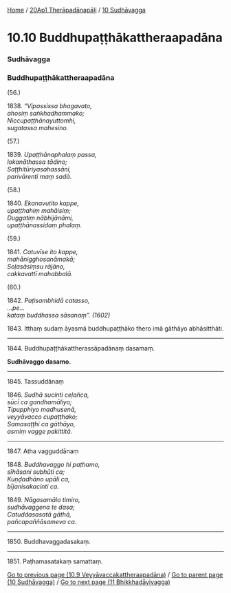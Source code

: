 
[Home](/) / [20Ap1 Therāpadānapāḷi](../../20Ap1.md) / [10 Sudhāvagga](../10.md)

# 10.10 Buddhupaṭṭhākattheraapadāna

### Sudhāvagga

### Buddhupaṭṭhākattheraapadāna

(56.)

1838\. _“Vipassissa bhagavato,_  
_ahosiṃ saṅkhadhammako;_  
_Niccupaṭṭhānayuttomhi,_  
_sugatassa mahesino._  


(57.)

1839\. _Upaṭṭhānaphalaṃ passa,_  
_lokanāthassa tādino;_  
_Saṭṭhitūriyasahassāni,_  
_parivārenti maṃ sadā._  


(58.)

1840\. _Ekanavutito kappe,_  
_upaṭṭhahiṃ mahāisiṃ;_  
_Duggatiṃ nābhijānāmi,_  
_upaṭṭhānassidaṃ phalaṃ._  


(59.)

1841\. _Catuvīse ito kappe,_  
_mahānigghosanāmakā;_  
_Soḷasāsiṃsu rājāno,_  
_cakkavattī mahabbalā._  


(60.)

1842\. _Paṭisambhidā catasso,_  
_…pe…_  
_kataṃ buddhassa sāsanaṃ”. (1602)_  


1843\. Itthaṃ sudaṃ āyasmā buddhupaṭṭhāko thero imā gāthāyo abhāsitthāti.

---

1844\. Buddhupaṭṭhākattherassāpadānaṃ dasamaṃ.

  
**Sudhāvaggo dasamo.**



---

1845\. Tassuddānaṃ



1846\. _Sudhā sucinti ceḷañca,_  
_sūcī ca gandhamāliyo;_  
_Tipupphiyo madhusenā,_  
_veyyāvacco cupaṭṭhako;_  
_Samasaṭṭhi ca gāthāyo,_  
_asmiṃ vagge pakittitā._  


---

1847\. Atha vagguddānaṃ



1848\. _Buddhavaggo hi paṭhamo,_  
_sīhāsani subhūti ca;_  
_Kuṇḍadhāno upāli ca,_  
_bījanisakacinti ca._  


1849\. _Nāgasamālo timiro,_  
_sudhāvaggena te dasa;_  
_Catuddasasatā gāthā,_  
_pañcapaññāsameva ca._  


---

1850\. Buddhavaggadasakaṃ.



---

1851\. Paṭhamasatakaṃ samattaṃ.



[Go to previous page (10.9 Veyyāvaccakattheraapadāna)](10.9.md) / [Go to parent page (10 Sudhāvagga)](../10.md) / [Go to next page (11 Bhikkhadāyivagga)](../11.md)


